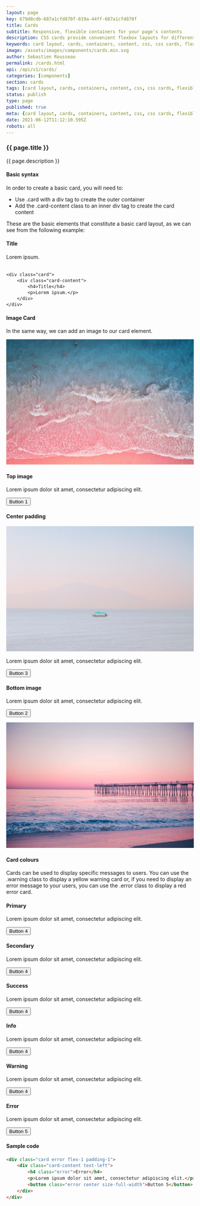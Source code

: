 ```yaml
---
layout: page
key: 679d8cdb-687a1cfd870f-019a-44ff-687a1cfd870f
title: Cards
subtitle: Responsive, flexible containers for your page's contents
description: CSS cards provide convenient flexbox layouts for different types of content like title, images etc.
keywords: card layout, cards, containers, content, css, css cards, flexible, flexbox layout, framework, front-end, front end, grid system, light weight, mobile-first, modern, responsive, skeletonic, skeletonic.css
image: /assets/images/components/cards.min.svg
author: Sebastien Rousseau
permalink: /cards.html
api: /api/v1/cards/
categories: [components]
section: cards
tags: [card layout, cards, containers, content, css, css cards, flexible, flexbox layout, framework, front-end, front end, grid system, light weight, mobile-first, modern, responsive, skeletonic, skeletonic.css]
status: publish
type: page
published: true
meta: {card layout, cards, containers, content, css, css cards, flexible, flexbox layout, framework, front-end, front end, grid system, light weight, mobile-first, modern, responsive, skeletonic, skeletonic.css}
date: 2021-06-12T11:12:10.595Z
robots: all
---
```


<!-- Cards -->
<section class="grid-flex text-left">
    <div class="flex-12" markdown="1">

### {{ page.title }}
{{ page.description }}

#### Basic syntax

In order to create a basic card, you will need to:

<ul class="disc">
    <li>Use .card with a div tag to create the outer container</li>
    <li>Add the .card-content class to an inner div tag to create the card content</li>
</ul>

These are the basic elements that constitute a basic card layout, as we can see from the following example:

<div class=" flex-12">
    <div class="card">
        <div class="card-content">
<h4>Title</h4> 
<p>Lorem ipsum.</p>
        </div>
    </div>
</div>
<div class="flex-12">
<pre><code class="size-full-width">
&lt;div class=&quot;card&quot;&gt;&#10;    &lt;div class=&quot;card-content&quot;&gt;&#10;        &lt;h4&gt;Title&lt;/h4&gt;&#10;        &lt;p&gt;Lorem ipsum.&lt;/p&gt;&#10;    &lt;/div&gt;&#10;&lt;/div&gt;
</code></pre>
</div>

#### Image Card

In the same way, we can add an image to our card element.

<section class="cards flex-12">
    <div class="card flex-4">
        <picture>
<img src="./assets/images/backgrounds/patrick-tomasso-472279.jpg"
    alt="Photo by Patrick Tomasso on Unsplash" class="rdt">
        </picture>
        <div class="card-content text-left">
<h4>Top image</h4>
<p>Lorem ipsum dolor sit amet, consectetur adipiscing elit.</p>
<p><button class="info center size-full-width">Button 1</button></p>
        </div>
    </div>
    <div class="card flex-4">
        <div class="card-content text-left">
<h4>Center padding</h4>
<picture>
    <img src="./assets/images/backgrounds/fernando-reyes-241702.jpg"
         alt="Photo by Fernando Reyes on Unsplash"
         class="img-responsive rd" />
</picture>
<p>Lorem ipsum dolor sit amet, consectetur adipiscing elit.</p>
<p><button class="info center size-full-width">Button 3</button></p>
        </div>
    </div>
    <div class="card flex-4">
        <div class="card-content text-left">
<h4>Bottom image</h4>
<p>Lorem ipsum dolor sit amet, consectetur adipiscing elit.</p>
<p><button class="info center size-full-width">Button 2</button></p>
        </div>
        <picture>
<img src="./assets/images/backgrounds/marion-michele-457471.jpg"
    alt="Photo by Marion Michele on Unsplash" class="rdb">
        </picture>
    </div>
</section>

#### Card colours

Cards can be used to display specific messages to users. You can use the .warning class to display a yellow warning card or, if you need to display an error message to your users, you can use the .error class to display a red error card.

<section class="cards flex-12 grid-flex">
<div class="card primary flex-2 padding-1">
    <div class="card-content text-left">
        <h4>Primary</h4>
        <p>Lorem ipsum dolor sit amet, consectetur adipiscing elit.</p>
        <p><button class="primary center size-full-width">Button 4</button></p>
    </div>
</div>
<div class="card secondary flex-2 padding-1">
    <div class="card-content text-left">
        <h4>Secondary</h4>
        <p>Lorem ipsum dolor sit amet, consectetur adipiscing elit.</p>
        <button class="secondary center size-full-width">Button 4</button>
    </div>
</div>
<div class="card success flex-2 padding-1">
    <div class="card-content text-left">
        <h4>Success</h4>
        <p>Lorem ipsum dolor sit amet, consectetur adipiscing elit.</p>
        <button class="success center size-full-width">Button 4</button>
    </div>
</div>
<div class="card info flex-2 padding-1">
    <div class="card-content text-left">
        <h4>Info</h4>
        <p>Lorem ipsum dolor sit amet, consectetur adipiscing elit.</p>
        <button class="info center size-full-width">Button 4</button>
    </div>
</div>
<div class="card warning flex-2 padding-1">
    <div class="card-content text-left">
        <h4>Warning</h4>
        <p>Lorem ipsum dolor sit amet, consectetur adipiscing elit.</p>
        <button class="warning center size-full-width">Button 4</button>
    </div>
</div>
<div class="card error flex-2 padding-1">
    <div class="card-content text-left">
        <h4>Error </h4>
        <p>Lorem ipsum dolor sit amet, consectetur adipiscing elit.</p>
        <button class="error center size-full-width">Button 5</button>
    </div>
</div>
</section>

#### Sample code

```html
<div class="card error flex-1 padding-1">
    <div class="card-content text-left">
        <h4 class="error">Error</h4>
        <p>Lorem ipsum dolor sit amet, consectetur adipiscing elit.</p>
        <button class="error center size-full-width">Button 5</button>
    </div>
</div>
```

<!-- End Cards -->